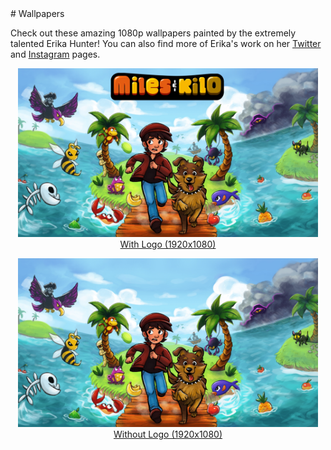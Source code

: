 <div class='textblock' markdown="1">
# Wallpapers

Check out these amazing 1080p wallpapers painted by the extremely talented Erika Hunter! You can also find more of Erika's work on her [Twitter](https://twitter.com/erikathegoober) and [Instagram](https://www.instagram.com/erikathegoober/) pages.

<center>
<p><a href='/wallpapers/miles-and-kilo-wallpaper-text.jpg'><img src='/wallpapers/miles-and-kilo-wallpaper-text.jpg' style='image-rendering: auto;' width='480'/><br>
With Logo (1920x1080)</a></p>

<p><a href='/wallpapers/miles-and-kilo-wallpaper-no-text.jpg'><img src='/wallpapers/miles-and-kilo-wallpaper-no-text.jpg' style='image-rendering: auto;' width='480'/><br>
Without Logo (1920x1080)</a></p>
</center>
</div>
